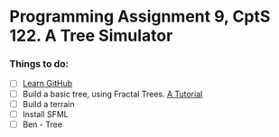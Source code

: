 # Programming Assignment 9, CptS 122. A Tree Simulator 

### Things to do:
- [ ] [Learn GitHub](https://www.edureka.co/blog/how-to-use-github/)
- [ ] Build a basic tree, using Fractal Trees. [A Tutorial](https://www.youtube.com/watch?v=0jjeOYMjmDU&vl=en)
- [ ] Build a terrain
- [ ] Install SFML
- [ ] Ben - Tree
